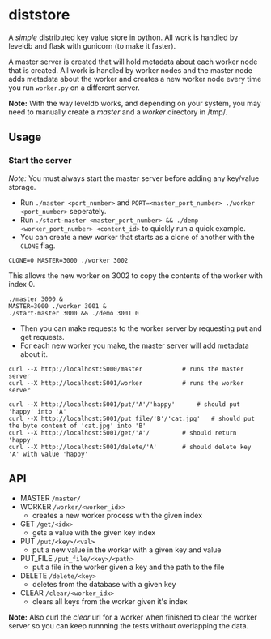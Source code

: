 # diststore

A *simple* distributed key value store in python. All work is handled by leveldb and flask with gunicorn (to make it faster).

A master server is created that will hold metadata about each worker node that is created. All work is handled by worker nodes and the master node adds metadata about the worker and creates a new worker node every time you run `worker.py` on a different server.

**Note:** With the way leveldb works, and depending on your system, you may need to manually create a *master* and a *worker* directory in /tmp/.

## Usage
### Start the server
*Note:* You must always start the master server before adding any key/value storage.

- Run `./master <port_number>` and `PORT=<master_port_number> ./worker <port_number>` seperately. 
- Run `./start-master <master_port_number> && ./demp <worker_port_number> <content_id>` to quickly run a quick example.
- You can create a new worker that starts as a clone of another with the `CLONE` flag.
```
CLONE=0 MASTER=3000 ./worker 3002
```
This allows the new worker on 3002 to copy the contents of the worker with index 0.

```
./master 3000 & 
MASTER=3000 ./worker 3001 &
./start-master 3000 && ./demo 3001 0
```
- Then you can make requests to the worker server by requesting put and get requests.
- For each new worker you make, the master server will add metadata about it.
```
curl --X http://localhost:5000/master 			# runs the master server
curl --X http://localhost:5001/worker			# runs the worker server

curl --X http://localhost:5001/put/'A'/'happy'  	# should put 'happy' into 'A'
curl --X http://localhost:5001/put_file/'B'/'cat.jpg'  	# should put the byte content of 'cat.jpg' into 'B'
curl --X http://localhost:5001/get/'A'/			# should return 'happy'
curl --X http://localhost:5001/delete/'A'		# should delete key 'A' with value 'happy' 
```

## API
- MASTER `/master/`
- WORKER `/worker/<worker_idx>`
	- creates a new worker process with the given index	
- GET `/get/<idx>`
	- gets a value with the given key index 
- PUT `/put/<key>/<val>`
	- put a new value in the worker with a given key and value
- PUT_FILE `/put_file/<key>/<path>`
	- put a file in the worker given a key and the path to the file
- DELETE `/delete/<key>`
	- deletes from the database with a given key
- CLEAR `/clear/<worker_idx>`
	- clears all keys from the worker given it's index

**Note:** Also curl the *clear* url for a worker when finished to clear the  worker server so you can keep runnning the tests without overlapping the data.
